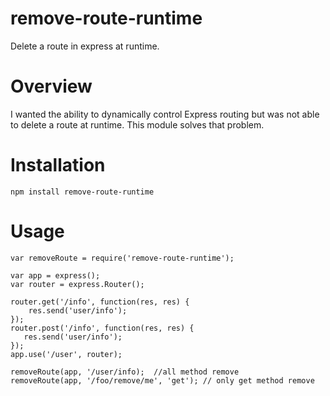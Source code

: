 # remove-route-runtime
Delete a route in express at runtime.

# Overview
I wanted the ability to dynamically control Express routing but
was not able to delete a route at runtime.  This module solves that
problem.

# Installation

    npm install remove-route-runtime

# Usage

    var removeRoute = require('remove-route-runtime');

    var app = express();
    var router = express.Router();

    router.get('/info', function(res, res) {
        res.send('user/info');
    });
    router.post('/info', function(res, res) {
       res.send('user/info');
    });
    app.use('/user', router);

    removeRoute(app, '/user/info);  //all method remove
    removeRoute(app, '/foo/remove/me', 'get'); // only get method remove
